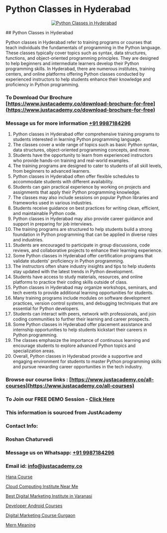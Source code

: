 # Python Classes in Hyderabad

<p align="center">
  <a href="https://justacademy.co/course-detail/python-training">
    <img src="https://justacademy.co/storage2/course_image/1709713400_course_image.webp" alt="Python Classes in Hyderabad">
  </a>
</p>
## Python Classes in Hyderabad

Python classes in Hyderabad refer to training programs or courses that teach individuals the fundamentals of programming in the Python language. These classes typically cover topics such as syntax, data structures, functions, and object-oriented programming principles. They are designed to help beginners and intermediate learners develop their Python programming skills. In Hyderabad, there are numerous institutes, training centers, and online platforms offering Python classes conducted by experienced instructors to help students enhance their knowledge and proficiency in Python programming.
### To Download Our Brochure [https://www.justacademy.co/download-brochure-for-free](https://www.justacademy.co/download-brochure-for-free)
### Message us for more information [+91 9987184296](https://api.whatsapp.com/send?phone=919987184296)
1) Python classes in Hyderabad offer comprehensive training programs to students interested in learning Python programming language.
2) The classes cover a wide range of topics such as basic Python syntax, data structures, object-oriented programming concepts, and more.
3) Students have the opportunity to learn from experienced instructors who provide hands-on training and real-world examples.
4) The training programs are designed to cater to students of all skill levels, from beginners to advanced learners.
5) Python classes in Hyderabad often offer flexible schedules to accommodate students with different availability.
6) Students can gain practical experience by working on projects and assignments that apply their Python programming knowledge.
7) The classes may also include sessions on popular Python libraries and frameworks used in various industries.
8) Students receive guidance on best practices for writing clean, efficient, and maintainable Python code.
9) Python classes in Hyderabad may also provide career guidance and support in preparing for job interviews.
10) The training programs are structured to help students build a strong foundation in Python programming that can be applied in diverse roles and industries.
11) Students are encouraged to participate in group discussions, code reviews, and collaborative projects to enhance their learning experience.
12) Some Python classes in Hyderabad offer certification programs that validate students' proficiency in Python programming.
13) The instructors often share industry insights and tips to help students stay updated with the latest trends in Python development.
14) Students have access to study materials, resources, and online platforms to practice their coding skills outside of class.
15) Python classes in Hyderabad may organize workshops, seminars, and tech events to provide additional learning opportunities for students.
16) Many training programs include modules on software development practices, version control systems, and debugging techniques that are essential for Python developers.
17) Students can interact with peers, network with professionals, and join coding communities to further their learning and career prospects.
18) Some Python classes in Hyderabad offer placement assistance and internship opportunities to help students kickstart their careers in Python programming.
19) The classes emphasize the importance of continuous learning and encourage students to explore advanced Python topics and specialization areas.
20) Overall, Python classes in Hyderabad provide a supportive and engaging environment for students to master Python programming skills and pursue rewarding career opportunities in the tech industry.

### Browse our course links : [https://www.justacademy.co/all-courses](https://www.justacademy.co/all-courses) 
### To Join our FREE DEMO Session - [Click Here](https://www.justacademy.co/register-for-course-demo)


### This information is sourced from JustAcademy
### Contact Info:
### Roshan Chaturvedi
### Message us on Whatsapp: [+91 9987184296](https://api.whatsapp.com/send?phone=919987184296)
### Email id: [info@justacademy.co](mailto:info@justacademy.co)
                
[Hana Course](https://www.linkedin.com/pulse/hana-course-justacademy-bay-area-gn4tc/)

[Cloud Computing Institute Near Me](https://www.linkedin.com/pulse/cloud-computing-institute-near-me-justacademy-pune-5pxgc?trackingId=nzsoOQ65EcLXL2rOiPwAjQ%3D%3D&lipi=urn%3Ali%3Apage%3Ad_flagship3_company_admin%3BVDf%2FJ3L7TWm0o%2FfSLXyFIg%3D%3D)

[Best Digital Marketing Institute in Varanasi](https://medium.com/@shivamja27/best-digital-marketing-institute-in-varanasi-8477687f3808)

[Developer Android Courses](https://medium.com/@shivamja27/developer-android-courses-37a9094c5dc4)

[Digital Marketing Course Gurgaon](https://justacademyin.github.io/justacademy/digital-marketing-course-gurgaon)

[Mern Meaning](https://justacademyin.github.io/justacademy/mern-meaning)

